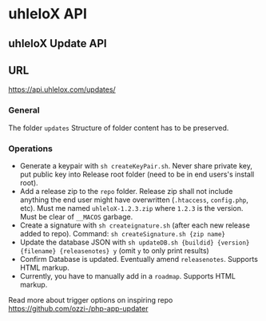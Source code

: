 # uhleloX API

## uhleloX Update API

## URL
https://api.uhlelox.com/updates/

### General
The folder `updates` Structure of folder content has to be preserved.

### Operations

- Generate a keypair with `sh createKeyPair.sh`. Never share private key, put public key into Release root folder (need to be in end users's install root).
- Add a release zip to the `repo` folder. Release zip shall not include anything the end user might have overwritten (`.htaccess`, `config.php`, etc). Must me named `uhleloX-1.2.3.zip` where `1.2.3` is the version. Must be clear of `__MACOS` garbage. 
- Create a signature with `sh createignature.sh` (after each new release added to repo). Command: `sh createSignature.sh {zip name}`
- Update the database JSON with `sh updateDB.sh {buildid} {version} {filename} {releasenotes} y` (omit `y` to only print results)
- Confirm Database is updated. Eventually amend `releasenotes`. Supports HTML markup.
- Currently, you have to manually add in a `roadmap`. Supports HTML markup.

Read more about trigger options on inspiring repo https://github.com/ozzi-/php-app-updater
